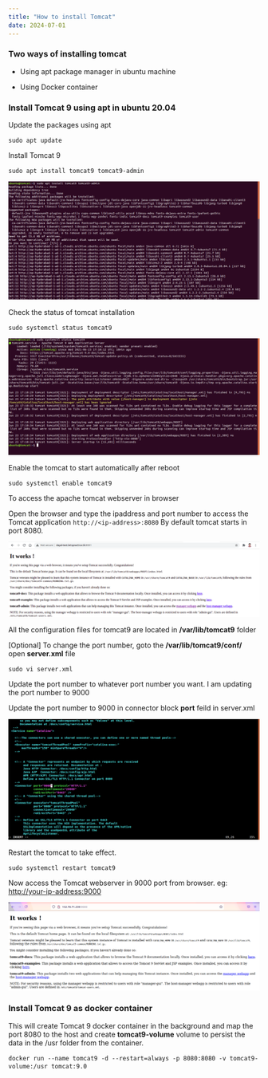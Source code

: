 ```yaml
---
title: "How to install Tomcat"
date: 2024-07-01
---
```


### Two ways of installing tomcat

- Using apt package manager in ubuntu machine

- Using Docker container

### Install Tomcat 9 using apt in ubuntu 20.04

Update the packages using apt

```
sudo apt update
```

Install Tomcat 9

```
sudo apt install tomcat9 tomcat9-admin
```

![tomcat](images/tomcat-apt-install.png)

Check the status of tomcat installation

```
sudo systemctl status tomcat9
```

![tomcat](images/tomcat-status.png)

Enable the tomcat to start automatically after reboot

```
sudo systemctl enable tomcat9
```

To access the apache tomcat webserver in browser

Open the browser and type the ipaddress and port number to access the Tomcat application `http://<ip-address>:8080` By default tomcat starts in port 8080.

![tomcat](images/tomcat-home.png)

All the configuration files for tomcat9 are located in **/var/lib/tomcat9** folder

\[Optional\] To change the port number, goto the **/var/lib/tomcat9/conf/** open **server.xml** file

```
sudo vi server.xml
```

Update the port number to whatever port number you want. I am updating the port number to 9000

Update the port number to 9000 in connector block **port** feild in server.xml

![tomcat](images/tomcat-port-change.png)

Restart the tomcat to take effect.

```
sudo systemctl restart tomcat9
```

Now access the Tomcat webserver in 9000 port from browser. eg: [http://your-ip-address:9000](http://your-ip-address:9000)

![tomcat](images/tomcat-server-9000.png)

### Install Tomcat 9 as docker container

This will create Tomcat 9 docker container in the background and map the port 8080 to the host and create **tomcat9-volume** volume to persist the data in the /usr folder from the container.

```
docker run --name tomcat9 -d --restart=always -p 8080:8080 -v tomcat9-volume:/usr tomcat:9.0
```
